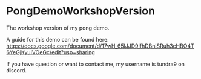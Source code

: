 # PongDemoWorkshopVersion
The workshop version of my pong demo.

A guide for this demo can be found here: https://docs.google.com/document/d/17wH_65lJJD9IfhDBnlSRuh3cHBO4T6YeGjKyuIVOeGc/edit?usp=sharing

If you have question or want to contact me, my username is tundra9 on discord.
